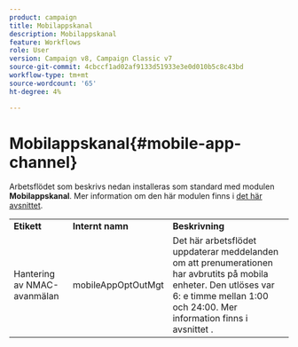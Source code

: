 ```yaml
---
product: campaign
title: Mobilappskanal
description: Mobilappskanal
feature: Workflows
role: User
version: Campaign v8, Campaign Classic v7
source-git-commit: 4cbccf1ad02af9133d51933e3e0d010b5c8c43bd
workflow-type: tm+mt
source-wordcount: '65'
ht-degree: 4%

---
```



# Mobilappskanal{#mobile-app-channel}

Arbetsflödet som beskrivs nedan installeras som standard med modulen **Mobilappskanal**. Mer information om den här modulen finns i [det här avsnittet](../../v8/send/push.md).

<table> 
 <tbody> 
  <tr> 
   <td> <strong>Etikett</strong><br /> </td> 
   <td> <strong>Internt namn</strong><br /> </td> 
   <td> <strong>Beskrivning</strong><br /> </td> 
  </tr> 
  <tr> 
   <td> <span class="uicontrol">Hantering av NMAC-avanmälan</span> <br /> </td> 
   <td> <span class="uicontrol">mobileAppOptOutMgt</span> <br /> </td> 
   <td> Det här arbetsflödet uppdaterar meddelanden om att prenumerationen har avbrutits på mobila enheter. Den utlöses var 6: e timme mellan 1:00 och 24:00. Mer information finns i avsnittet </a>.<br /> </td> 
  </tr> 
 </tbody> 
</table>

